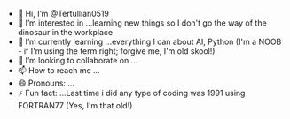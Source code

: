 - 👋 Hi, I’m @Tertullian0519
- 👀 I’m interested in ...learning new things so I don't go the way of the dinosaur in the workplace
- 🌱 I’m currently learning ...everything I can about AI, Python (I'm a NOOB - if I'm using the term right; forgive me, I'm old skool!) 
- 💞️ I’m looking to collaborate on ...
- 📫 How to reach me ...
- 😄 Pronouns: ...
- ⚡ Fun fact: ...Last time i did any type of coding was 1991 using FORTRAN77 (Yes, I'm that old!)

<!---
Tertullian0519/Tertullian0519 is a ✨ special ✨ repository because its `README.md` (this file) appears on your GitHub profile.
You can click the Preview link to take a look at your changes.
--->
